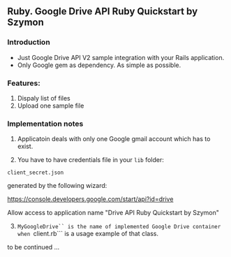 ## Ruby. Google Drive API Ruby Quickstart by Szymon

### Introduction

* Just Google Drive API V2 sample integration with your Rails application. 
* Only Google gem as dependency. As simple as possible.

### Features:

1. Dispaly list of files
2. Upload one sample file

### Implementation notes

1. Applicatoin deals with only one Google gmail account which has to exist.

2. You have to have credentials file in your ```lib``` folder:

```client_secret.json```

generated by the following wizard:

https://console.developers.google.com/start/api?id=drive

Allow access to application name "Drive API Ruby Quickstart by Szymon"

3. ```MyGoogleDrive`` is the name of implemented Google Drive container when ```client.rb``` is a usage example of that class.

to be continued ...
